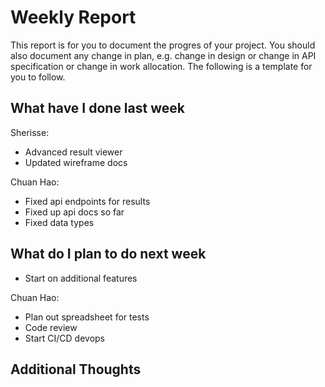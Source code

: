 # Weekly Report

This report is for you to document the progres of your project. You should also document any change in plan, e.g. change in design or change in API specification or change in work allocation. The following is a template for you to follow.

## What have I done last week

Sherisse:
- Advanced result viewer
- Updated wireframe docs

Chuan Hao:
- Fixed api endpoints for results
- Fixed up api docs so far
- Fixed data types

## What do I plan to do next week

-   Start on additional features

Chuan Hao:
- Plan out spreadsheet for tests
- Code review
- Start CI/CD devops

## Additional Thoughts
